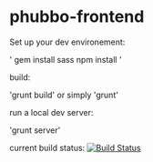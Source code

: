 phubbo-frontend
===============

Set up your dev environement:

'
gem install sass
npm install
'

build:

'grunt build' or simply 'grunt'

run a local dev server:

'grunt server' 

current build status: [![Build Status](http://54.191.235.197:8081/buildStatus/icon?job=phubo-front)](http://54.191.235.197:8081/job/phubo-front/)